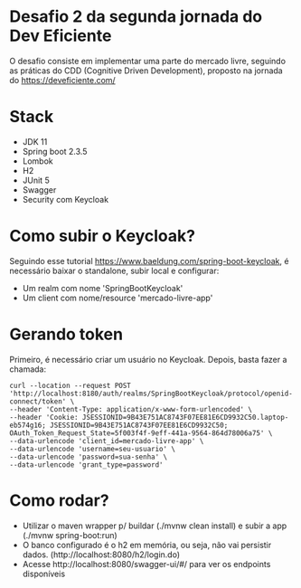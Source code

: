 # Desafio 2 da segunda jornada do Dev Eficiente

O desafio consiste em implementar uma parte do mercado livre, seguindo as práticas do CDD (Cognitive Driven Development), proposto na jornada
do https://deveficiente.com/

# Stack
- JDK 11
- Spring boot 2.3.5
- Lombok
- H2
- JUnit 5
- Swagger
- Security com Keycloak

# Como subir o Keycloak?

Seguindo esse tutorial https://www.baeldung.com/spring-boot-keycloak, é necessário baixar o standalone, subir local e configurar:
- Um realm com nome 'SpringBootKeycloak'
- Um client com nome/resource 'mercado-livre-app'

# Gerando token

Primeiro, é necessário criar um usuário no Keycloak. Depois, basta fazer a chamada:
```
curl --location --request POST 'http://localhost:8180/auth/realms/SpringBootKeycloak/protocol/openid-connect/token' \
--header 'Content-Type: application/x-www-form-urlencoded' \
--header 'Cookie: JSESSIONID=9B43E751AC8743F07EE81E6CD9932C50.laptop-eb574g16; JSESSIONID=9B43E751AC8743F07EE81E6CD9932C50; OAuth_Token_Request_State=5f003f4f-9eff-441a-9564-864d78006a75' \
--data-urlencode 'client_id=mercado-livre-app' \
--data-urlencode 'username=seu-usuario' \
--data-urlencode 'password=sua-senha' \
--data-urlencode 'grant_type=password'
```

# Como rodar?

- Utilizar o maven wrapper p/ buildar (./mvnw clean install) e subir a app (./mvnw spring-boot:run)
- O banco configurado é o h2 em memória, ou seja, não vai persistir dados. (http://localhost:8080/h2/login.do)
- Acesse http://localhost:8080/swagger-ui/#/ para ver os endpoints disponíveis
